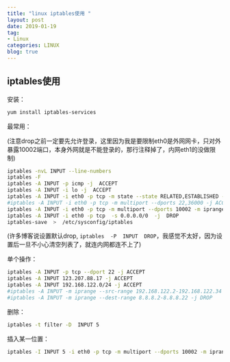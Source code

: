 ```yaml
---
title: "linux iptables使用 "
layout: post
date: 2019-01-19
tag:
- Linux
categories: LINUX
blog: true
---
```


## iptables使用

安装：

```bash
yum install iptables-services 
```

最常用：

(注意drop之前一定要先允许登录，这里因为我是要限制eth0是外网网卡，只对外暴露10002端口，本身外网就是不能登录的，那行注释掉了，内网eth1的没做限制)

```bash
iptables -nvL INPUT --line-numbers
iptables -F
iptables -A INPUT -p icmp -j  ACCEPT
iptables -A INPUT -i lo -j  ACCEPT
iptables -A INPUT -i eth0 -p tcp -m state --state RELATED,ESTABLISHED -j ACCEPT
#iptables -A INPUT -i eth0 -p tcp -m multiport --dports 22,36000 -j ACCEPT
iptables -A INPUT -i eth0 -p tcp -m multiport --dports 10002 -m iprange --src-range 219.143.197.160-219.143.197.161 -j ACCEPT
iptables -A INPUT -i eth0 -p tcp  -s 0.0.0.0/0  -j  DROP
iptables-save  >  /etc/sysconfig/iptables
```
(许多博客说设置默认drop, `iptables  -P  INPUT  DROP`，我感觉不太好，因为设置后一旦不小心清空列表了，就连内网都连不上了)

单个操作：

```bash
iptables -A INPUT -p tcp --dport 22 -j ACCEPT
iptables -A INPUT 123.207.88.17 -j ACCEPT
iptables -A INPUT 192.168.122.0/24 -j ACCEPT
#iptables -A INPUT -m iprange --src-range 192.168.122.2-192.168.122.34 -j ACCEPT
#iptables -A INPUT -m iprange --dest-range 8.8.8.2-8.8.8.22 -j DROP
```

删除：

```bash
iptables -t filter -D  INPUT 5
```

插入某一位置：

```bash
iptables -I INPUT 5 -i eth0 -p tcp -m multiport --dports 10002 -m iprange --src-range 123.207.88.17 -j ACCEPT
```



